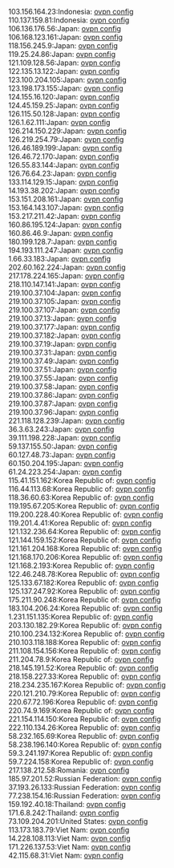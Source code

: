 103.156.164.23:Indonesia: [ovpn config](vpn/103_156_164_23.ovpn)  
110.137.159.81:Indonesia: [ovpn config](vpn/110_137_159_81.ovpn)  
106.136.176.56:Japan: [ovpn config](vpn/106_136_176_56.ovpn)  
106.168.123.161:Japan: [ovpn config](vpn/106_168_123_161.ovpn)  
118.156.245.9:Japan: [ovpn config](vpn/118_156_245_9.ovpn)  
119.25.24.86:Japan: [ovpn config](vpn/119_25_24_86.ovpn)  
121.109.128.56:Japan: [ovpn config](vpn/121_109_128_56.ovpn)  
122.135.13.122:Japan: [ovpn config](vpn/122_135_13_122.ovpn)  
123.100.204.105:Japan: [ovpn config](vpn/123_100_204_105.ovpn)  
123.198.173.155:Japan: [ovpn config](vpn/123_198_173_155.ovpn)  
124.155.16.120:Japan: [ovpn config](vpn/124_155_16_120.ovpn)  
124.45.159.25:Japan: [ovpn config](vpn/124_45_159_25.ovpn)  
126.115.50.128:Japan: [ovpn config](vpn/126_115_50_128.ovpn)  
126.1.62.111:Japan: [ovpn config](vpn/126_1_62_111.ovpn)  
126.214.150.229:Japan: [ovpn config](vpn/126_214_150_229.ovpn)  
126.219.254.79:Japan: [ovpn config](vpn/126_219_254_79.ovpn)  
126.46.189.199:Japan: [ovpn config](vpn/126_46_189_199.ovpn)  
126.46.72.170:Japan: [ovpn config](vpn/126_46_72_170.ovpn)  
126.55.83.144:Japan: [ovpn config](vpn/126_55_83_144.ovpn)  
126.76.64.23:Japan: [ovpn config](vpn/126_76_64_23.ovpn)  
133.114.129.15:Japan: [ovpn config](vpn/133_114_129_15.ovpn)  
14.193.38.202:Japan: [ovpn config](vpn/14_193_38_202.ovpn)  
153.151.208.161:Japan: [ovpn config](vpn/153_151_208_161.ovpn)  
153.164.143.107:Japan: [ovpn config](vpn/153_164_143_107.ovpn)  
153.217.211.42:Japan: [ovpn config](vpn/153_217_211_42.ovpn)  
160.86.195.124:Japan: [ovpn config](vpn/160_86_195_124.ovpn)  
160.86.46.9:Japan: [ovpn config](vpn/160_86_46_9.ovpn)  
180.199.128.7:Japan: [ovpn config](vpn/180_199_128_7.ovpn)  
194.193.111.247:Japan: [ovpn config](vpn/194_193_111_247.ovpn)  
1.66.33.183:Japan: [ovpn config](vpn/1_66_33_183.ovpn)  
202.60.162.224:Japan: [ovpn config](vpn/202_60_162_224.ovpn)  
217.178.224.165:Japan: [ovpn config](vpn/217_178_224_165.ovpn)  
218.110.147.141:Japan: [ovpn config](vpn/218_110_147_141.ovpn)  
219.100.37.104:Japan: [ovpn config](vpn/219_100_37_104.ovpn)  
219.100.37.105:Japan: [ovpn config](vpn/219_100_37_105.ovpn)  
219.100.37.107:Japan: [ovpn config](vpn/219_100_37_107.ovpn)  
219.100.37.13:Japan: [ovpn config](vpn/219_100_37_13.ovpn)  
219.100.37.177:Japan: [ovpn config](vpn/219_100_37_177.ovpn)  
219.100.37.182:Japan: [ovpn config](vpn/219_100_37_182.ovpn)  
219.100.37.19:Japan: [ovpn config](vpn/219_100_37_19.ovpn)  
219.100.37.31:Japan: [ovpn config](vpn/219_100_37_31.ovpn)  
219.100.37.49:Japan: [ovpn config](vpn/219_100_37_49.ovpn)  
219.100.37.51:Japan: [ovpn config](vpn/219_100_37_51.ovpn)  
219.100.37.55:Japan: [ovpn config](vpn/219_100_37_55.ovpn)  
219.100.37.58:Japan: [ovpn config](vpn/219_100_37_58.ovpn)  
219.100.37.86:Japan: [ovpn config](vpn/219_100_37_86.ovpn)  
219.100.37.87:Japan: [ovpn config](vpn/219_100_37_87.ovpn)  
219.100.37.96:Japan: [ovpn config](vpn/219_100_37_96.ovpn)  
221.118.128.239:Japan: [ovpn config](vpn/221_118_128_239.ovpn)  
36.3.63.243:Japan: [ovpn config](vpn/36_3_63_243.ovpn)  
39.111.198.228:Japan: [ovpn config](vpn/39_111_198_228.ovpn)  
59.137.155.50:Japan: [ovpn config](vpn/59_137_155_50.ovpn)  
60.127.48.73:Japan: [ovpn config](vpn/60_127_48_73.ovpn)  
60.150.204.195:Japan: [ovpn config](vpn/60_150_204_195.ovpn)  
61.24.223.254:Japan: [ovpn config](vpn/61_24_223_254.ovpn)  
115.41.151.162:Korea Republic of: [ovpn config](vpn/115_41_151_162.ovpn)  
116.44.113.68:Korea Republic of: [ovpn config](vpn/116_44_113_68.ovpn)  
118.36.60.63:Korea Republic of: [ovpn config](vpn/118_36_60_63.ovpn)  
119.195.67.205:Korea Republic of: [ovpn config](vpn/119_195_67_205.ovpn)  
119.200.228.40:Korea Republic of: [ovpn config](vpn/119_200_228_40.ovpn)  
119.201.4.41:Korea Republic of: [ovpn config](vpn/119_201_4_41.ovpn)  
121.132.236.64:Korea Republic of: [ovpn config](vpn/121_132_236_64.ovpn)  
121.144.159.152:Korea Republic of: [ovpn config](vpn/121_144_159_152.ovpn)  
121.161.204.168:Korea Republic of: [ovpn config](vpn/121_161_204_168.ovpn)  
121.168.170.206:Korea Republic of: [ovpn config](vpn/121_168_170_206.ovpn)  
121.168.2.193:Korea Republic of: [ovpn config](vpn/121_168_2_193.ovpn)  
122.46.248.78:Korea Republic of: [ovpn config](vpn/122_46_248_78.ovpn)  
125.133.67.182:Korea Republic of: [ovpn config](vpn/125_133_67_182.ovpn)  
125.137.247.92:Korea Republic of: [ovpn config](vpn/125_137_247_92.ovpn)  
175.211.90.248:Korea Republic of: [ovpn config](vpn/175_211_90_248.ovpn)  
183.104.206.24:Korea Republic of: [ovpn config](vpn/183_104_206_24.ovpn)  
1.231.151.135:Korea Republic of: [ovpn config](vpn/1_231_151_135.ovpn)  
203.130.182.29:Korea Republic of: [ovpn config](vpn/203_130_182_29.ovpn)  
210.100.234.132:Korea Republic of: [ovpn config](vpn/210_100_234_132.ovpn)  
210.103.118.188:Korea Republic of: [ovpn config](vpn/210_103_118_188.ovpn)  
211.108.154.156:Korea Republic of: [ovpn config](vpn/211_108_154_156.ovpn)  
211.204.78.9:Korea Republic of: [ovpn config](vpn/211_204_78_9.ovpn)  
218.145.191.52:Korea Republic of: [ovpn config](vpn/218_145_191_52.ovpn)  
218.158.227.33:Korea Republic of: [ovpn config](vpn/218_158_227_33.ovpn)  
218.234.235.167:Korea Republic of: [ovpn config](vpn/218_234_235_167.ovpn)  
220.121.210.79:Korea Republic of: [ovpn config](vpn/220_121_210_79.ovpn)  
220.67.72.196:Korea Republic of: [ovpn config](vpn/220_67_72_196.ovpn)  
220.74.9.169:Korea Republic of: [ovpn config](vpn/220_74_9_169.ovpn)  
221.154.114.150:Korea Republic of: [ovpn config](vpn/221_154_114_150.ovpn)  
222.110.134.26:Korea Republic of: [ovpn config](vpn/222_110_134_26.ovpn)  
58.232.165.69:Korea Republic of: [ovpn config](vpn/58_232_165_69.ovpn)  
58.238.196.140:Korea Republic of: [ovpn config](vpn/58_238_196_140.ovpn)  
59.3.241.197:Korea Republic of: [ovpn config](vpn/59_3_241_197.ovpn)  
59.7.224.158:Korea Republic of: [ovpn config](vpn/59_7_224_158.ovpn)  
217.138.212.58:Romania: [ovpn config](vpn/217_138_212_58.ovpn)  
185.97.201.52:Russian Federation: [ovpn config](vpn/185_97_201_52.ovpn)  
37.193.26.133:Russian Federation: [ovpn config](vpn/37_193_26_133.ovpn)  
77.238.154.16:Russian Federation: [ovpn config](vpn/77_238_154_16.ovpn)  
159.192.40.18:Thailand: [ovpn config](vpn/159_192_40_18.ovpn)  
171.6.8.242:Thailand: [ovpn config](vpn/171_6_8_242.ovpn)  
73.109.204.201:United States: [ovpn config](vpn/73_109_204_201.ovpn)  
113.173.183.79:Viet Nam: [ovpn config](vpn/113_173_183_79.ovpn)  
14.228.108.113:Viet Nam: [ovpn config](vpn/14_228_108_113.ovpn)  
171.226.137.53:Viet Nam: [ovpn config](vpn/171_226_137_53.ovpn)  
42.115.68.31:Viet Nam: [ovpn config](vpn/42_115_68_31.ovpn)  
